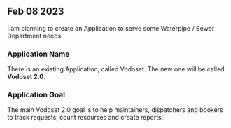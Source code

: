

## Feb 08 2023 

I am planning to create an Application to serve some Waterpipe / Sewer Department needs.

### Application Name

There is an existing Application, called Vodoset.
The new one will be called **Vodoset 2.0**.


### Application Goal

The main Vodoset 2.0 goal is to help maintainers, dispatchers and bookers to track requests, count resourses and create reports.

